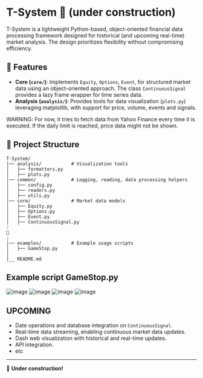 # T-System 🚧 (under construction)

T-System is a lightweight Python-based, object-oriented financial data processing framework designed for historical (and upcoming real-time) market analysis. The design prioritizes flexibility without compromising efficiency.

## 📌 Features
- **Core (`core/`)**: Implements `Equity`, `Options`, `Event`, for structured market data using an object-oriented approach. The class `ContinuousSignal` provides a lazy frame wrapper for time series data.  
- **Analysis (`analysis/`)**: Provides tools for data visualization (`plots.py`) leveraging matplotlib, with support for price, volume, events and signals.

WARNING: For now, it tries to fetch data from Yahoo Finance every time it is executed. If the daily limit is reached, price data might not be shown. 

## 📂 Project Structure

```
T-System/
│── analysis/           # Visualization tools
│   ├── formatters.py
│   ├── plots.py
│── common/             # Logging, reading, data processing helpers
│   ├── config.py
│   ├── readers.py
│   ├── utils.py
│── core/               # Market data models
│   ├── Equity.py
│   ├── Options.py
│   ├── Event.py
│   ├── ContinuousSignal.py
:
🚧
:
│── examples/           # Example usage scripts
│   ├── GameStop.py
│
│__ README.md          
```

## Example script GameStop.py 

![image](https://github.com/user-attachments/assets/e76d74f9-ae57-4ca2-a4c6-bc49b9a373c8)
![image](https://github.com/user-attachments/assets/d86fd36b-88e1-433c-8662-12930ecba1ec)
![image](https://github.com/user-attachments/assets/0c273b25-5289-40bc-ab7d-7564c59dc0fc)
![image](https://github.com/user-attachments/assets/c9799645-beef-4e39-8a58-5f8664cb91e2)

## UPCOMING
- Date operations and database integration on `ContinuousSignal`.
- Real-time data streaming, enabling continuous market data updates.
- Dash web visualization with historical and real-time updates.
- API integration.
- etc

---
🚧 **Under construction!**


